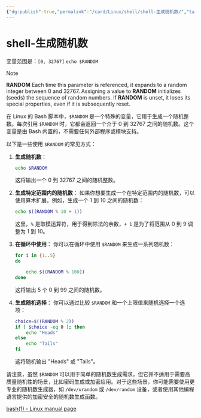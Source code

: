 ```yaml
---
{"dg-publish":true,"permalink":"/card/Linux/shell/shell-生成随机数/","tags":["aigc-kimi"],"noteIcon":"2","created":"2021-08-05T14:07:06+08:00","updated":"2024-10-20T18:33:56+08:00"}
---
```



# shell-生成随机数

变量范围是：`[0, 32767]`  `echo $RANDOM`

> [!NOTE]
> **RANDOM** Each time this parameter is referenced, it expands to a
>               random integer between 0 and 32767.  Assigning a value to
>               **RANDOM** initializes (seeds) the sequence of random numbers.
>               If **RANDOM** is unset, it loses its special properties, even
>               if it is subsequently reset.

在 Linux 的 Bash 脚本中，`$RANDOM` 是一个特殊的变量，它用于生成一个随机整数。每次引用 `$RANDOM` 时，它都会返回一个介于 0 到 32767 之间的随机数。这个变量是由 Bash 内置的，不需要任何外部程序或模块支持。

以下是一些使用 `$RANDOM` 的常见方式：

1. **生成随机数**：

   ```bash
   echo $RANDOM
   ```

   这将输出一个 0 到 32767 之间的随机整数。

2. **生成特定范围内的随机数**：
   如果你想要生成一个在特定范围内的随机数，可以使用算术扩展。例如，生成一个 1 到 10 之间的随机数：

   ```bash
   echo $((RANDOM % 10 + 1))
   ```

   这里，`%` 是取模运算符，用于得到除法的余数，`+ 1` 是为了将范围从 0 到 9 调整为 1 到 10。

3. **在循环中使用**：
   你可以在循环中使用 `$RANDOM` 来生成一系列随机数：

   ```bash
   for i in {1..5}
   do
   
       echo $((RANDOM % 100))
   done
   ```

   这将输出 5 个 0 到 99 之间的随机数。

4. **生成随机选择**：
   你可以通过比较 `$RANDOM` 和一个上限值来随机选择一个选项：

   ```bash
   choice=$((RANDOM % 2))
   if [ $choice -eq 0 ]; then
       echo "Heads"
   else
       echo "Tails"
   fi
   ```

   这将随机输出 "Heads" 或 "Tails"。

请注意，虽然 `$RANDOM` 可以用于简单的随机数生成需求，但它并不适用于需要高质量随机性的场景，比如密码生成或加密应用。对于这些场景，你可能需要使用更专业的随机数生成器，如 `/dev/urandom` 或 `/dev/random` 设备，或者使用其他编程语言提供的加密安全的随机数生成函数。


[bash(1) - Linux manual page](https://www.man7.org/linux/man-pages/man1/bash.1.html)
